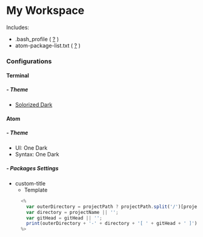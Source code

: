 # My Workspace
Includes:
- .bash_profile ( [?](http://askubuntu.com/a/29241) )
- atom-package-list.txt ( [?](https://discuss.atom.io/t/installed-packages-list-into-single-file/12227/2) )

### Configurations
#### Terminal
##### - Theme
- [Solorized Dark](http://ethanschoonover.com/solarized)

#### Atom
##### - Theme
- UI: One Dark
- Syntax: One Dark

##### - Packages Settings
- custom-title
  - Template
  ```js
    <%
      var outerDirectory = projectPath ? projectPath.split('/')[projectPath.split('/').length-2] : '';
      var directory = projectName || '';
      var gitHead = gitHead || '';
      print(outerDirectory + '-' + directory + '[ ' + gitHead + ' ]');
    %>
  ```

